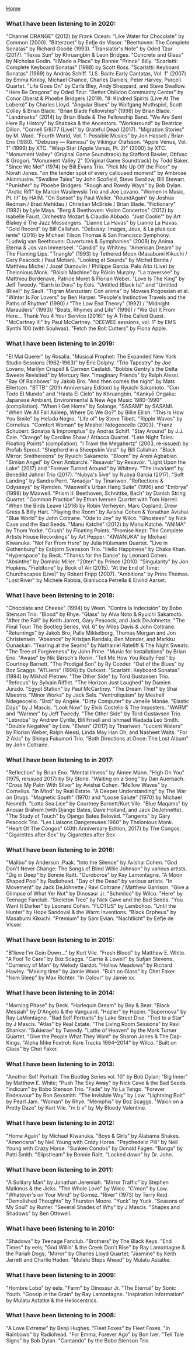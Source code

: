 [Home](index.html)

### What I have been listening to in **2020**:
"Channel ORANGE" (2012) by Frank Ocean. "Like Water for Chocolate" by Common (2000). "Bitterzoet" by Eefje de Visser. "Beethoven: The Complete Sonatas" by Richard Goode (1993). "Translator's Note" by  Oded Tzur (2017). "Texas Sun" by Khruangbin &amp; Leon Bridges. "Concrete and Glass" by Nicholas Godin. "I Made a Place" by Bonnie "Prince" Billy. "Scarlatti: Complete Keyboard Sonatas" (1988) by Scott Ross. "Scarlatti: Keyboard Sonatas" (1989) by Andr&aacute;s Schiff. "J.S. Bach: Early Cantatas, Vol. 1" (2007) by Emma Kirkby, Michael Chance, Charles Daniels, Peter Harvey, Purcell Quartet. "Life Goes On" by Carla Bley, Andy Sheppard, and Steve Swallow. "Here Be Dragons" by Oded Tzur. "Better Oblivion Community Center" by Conor Oberst &amp; Phoebe Bridgers (2019). "8: Kindred Spirits (Live At The Lobero)" by Charles Lloyd. "Angular Blues" by Wolfgang Muthspiel, Scott Colley &amp; Brian Blade.  "Brian Blade Fellowship" (1998) by Brian Blade. "Landmarks" (2014) by Brian Blade &amp; The Fellowship Band. "We Are Sent Here By History" by Shabaka &amp; the Ancestors.  "Workaround" by Beatrice Dillon. "Cornell 5/8/77 (Live)" by Grateful Dead (2017). "Migration Stories" by M. Ward. "Fourth World, Vol. 1: Possible Musics" by Jon Hassell / Brian Eno (1980). "Debussy &mdash; Rameau" by V&iacute;kingur &Oacute;lafsson. "Apple Venus, Vol. 1" (1999) by XTC. "Wasp Star (Apple Venus, Pt. 2)" (2000) by XTC. "Monument Valley" (Original Game Soundtrack) by Stafford Bawler, Obfusc &amp; Grogori. "Monument Valley 2" (Original Game Soundtrack) by Todd Baker. "Since We Met" (1974) by Bill Evans Trio. "Pick Me Up Off the Floor" by Norah Jones. "on the tender spot of every calloused moment" by Ambrose Akinmusire. "Swallow Tales" by John Scofield, Steve Swallow, Bill Stewart. "Punisher" by Phoebe Bridgers. "Rough and Rowdy Ways" by Bob Dylan. "Arctic Riff" by Marcin Wasilewski Trio and Joe Lovano. "Women in Music, Pt. III" by HAIM. "On Sunset" by Paul Weller. "RoundAgain" by Joshua Redman / Brad Mehldau / Christian McBride / Brian Blade. "Fictionary" (1992) by Lyle Mays. "Berg &amp; Beethoven: Violon Concertos" (2012) by Isabelle Faust, Orchestra Mozart &amp; Claudio Abbado. "Just Coolin'" by Art Blakey &eacute; The Jazz Messengers. "Lianne La Havas" by Lianne La Havas. "Gold Record" by Bill Callahan. "Debussy: Images, Jeux, &amp; La plus que lente" (2016) by Michael Tilson Thomas &amp; San Francisco Symphony. "Ludwig van Beethoven: Ouvertures &amp; Symphonies" (2008) by Anima Eterna &amp; Jos van Immerseel. "Candid" by Whitney. "American Dream" by The Flaming Lips. "Triangle" (1993) by Tethered Moon (Masabumi Kikuchi / Gary Peacock / Paul Motian). "Looking at Sounds" by Michel Benita / Matthieu Michel / Jozef Dumoulin / Philippe Garcia. Palo Alto (Live) by Thelonious Monk. "R&oacute;is&iacute;n Machine" by R&oacute;is&iacute;n Murphy. "La travers&eacute;e" by Matthieu Bordenave, Patrice Moret &amp; Florian Weber. "Love Is The King" by Jeff Tweedy. "Earth to Dora" by Eels.  "Untitled (Black Is)" and "Untitled (Rise)" by Sault. "Tigran Mansurian: Con anima" by Movses Pogossian et al. "Winter Is For Lovers" by Ben Harper. "People's Instinctive Travels and the Paths of Rhythm" (1990) / "The Low End Theory"  (1992) / "Midnight Marauders" (1993)/ "Beats, Rhymes and Life" (1996) / "We Got It From Here... Thank You 4 Your Service (2016)" by A Tribe Called Quest. "McCartney III" by Paul McCartney. "DEEWEE sessions, vol. 1" by EMS Synthi 100 (with Soulwax). "Fetch the Bolt Cutters" by Fiona Apple.

### What I have been listening to in **2019**:   
"El Mal Querer" by Rosal&iacute;a. "Musical Prophet: The Expanded New York Studio Sessions (1962-1963)" by Eric Dolphy. "Trio Tapestry" by Joe Lovano, Marilyn Crispell &amp; Carmen Castaldi. "Bobbie Gentry's the Delta Sweete Revisited" by Mercury Rev. "Imaginary Friends" by Ralph Alessi. "Bay Of Rainbows" by Jakob Bro. "And then comes the night" by Mats Eilertsen. "BTTB" (20th Anniversary Edition) by Ryuichi Sakamoto. "Con Todo El Mundo" and "Hasta El Cielo" by Khruangbin. "Kanky&#333; Ongaku: Japanese Ambient, Environmental &amp; New Age Music 1980-1990" (compilation). "When I Get Home" by Solange. "SASAMI" by SASAMI. 
"When We All Fall Asleep, Where Do We Go?" by Billie Eilish. "This Is How You Smile" by Helado Negro. "Life of" by Steve Tibett. "Ripple Waves" by Cornelius. "Comfort Woman" by Meshell Ndegeocello (2003). "Franz Schubert: Sonatas &amp; Impromptus" by Andr&aacute;s Schiff. "Stay Around" by J.J. Cale. "Orange" by Caroline Shaw / Attacca Quartet. "Late Night Tales: Floating Points" (compilation). "I Trawl the Megahertz" (2003, re-issued) by Prefab Sprout. "Shepherd in a Sheepskin Vest" by Bill Callahan. "Black Mirror: Smithereens" by Ryuichi Sakamoto. "Bloom" by Areni Agbabian. "Simian Angel" by Oren Ambarchi. "Resavoir" by Resavoir. "Light Upon the Lake" (2017) and "Forever Turned Around" by Whitney. "The Invariant" by Benedikt Jahnel Trio (2017). "Nubya's 5ive" by Nubya Garcia (2017). "Soft Landing" by Sandro Perri. "Amadjar" by Tinariwen. "Reflections &amp; Odysseys" by Rymden. "Maxwell's Urban Hang Suite" (1996) and "Embrya" (1998) by Maxwell. "Prism II: Beethoven, Schnittke, Bach" by Danish String Quartet. "Common Practice" by Ethan Iversen Quartet with Tom Harrell. "When the Birds Leave (2018) by Robin Verheyen, Marc Copland, Drew Gress &amp; Billy Hart. "Playing the Room" by Avishai Cohen &amp; Yonathan Avishai. "Blue World" by John Coltrane. "Ode to Joy" by Wilco. "Ghosteen" by Nick Cave and the Bad Seeds. "Manu Katch&eacute;" (2012) by Manu Katch&eacute;. "ANIMA" by Thom Yorke. "Crush" by Floating Points. "Promise Kept: The Complete Artists House Recordings" by Art Pepper. "KIWANUKA" by Michael Kiwanuka. "Not Far From Here" by Julia H&uuml;lsmann Quartet. "Live in Gothenburg" by Esbj&ouml;rn Svensson Trio. "Hello Happiness" by Chaka Khan. "Hyperspace" by Beck. "Thanks for the Dance" by Leonard Cohen.  "Absinthe" by Dominic Miller. "20ten" by Prince (2010). "Singularity" by Jon Hopkins. "Fieldtone" by Book of Air (2015). "At the End of Time: Churchscapes (Live)" by Robert Fripp (2007). "Ambitions" by Prins Thomas. "Lost River" by Michele Rabbia, Gianlucca Petrella &amp; Eivind Aarset. 
       
### What I have been listening to in **2018**:     
"Chocolate and Cheese" (1994) by Ween. "Contra la Indecisi&oacute;n" by Bobo Stenson Trio. "Blood" by Rhye. "Glass" by Alva Noto &amp; Ryuichi Sakamoto. "After the Fall" by Keith Jarrett, Gary Peacock, and Jack DeJohnette.  "The Final Tour: The Bootleg Series, Vol. 6" by Miles Davis &amp; John Coltrane.  "Returnings" by Jakob Bro, Palle Mikkelborg, Thomas Morgan and Jon Christensen. "Absence" by Kristjan Randalu, Ben Monder, and Markku Ounaskari. "Tearing at the Seams" by Nathaniel Rateliff &amp; The Night Sweats. "The Tree of Forgiveness" by John Prine.  "Music for Installations" by Brian Eno. "Awase" by Nik B&auml;rsch's Ronin. "Tell Me How You Really Feel" by Courtney Barnett. "The Prodigal Son" by Ry Cooder. "Out of the Blues" by Boz Scaggs. "ATLiens" (1996) by Outkast. "Scarlatti: Keyboard Sonatas" (1994) by Mikhail Pletnev. "The Other Side" by Tord Gustavsen Trio. "Refocus" by Sylvain Rifflet. "The Horizon Just Laughed" by Damien Jurado. "Egypt Station" by Paul McCartney. "The Dream Thief" by Shai Maestro. "Minor Works" by Jack Sels. "Ventroliquism" by Meshell Ndegeocello. "Brol" by Ang&egrave;le. "Dirty Computer" by Janelle Mon&aacute;e. "Elastic Days" by J Mascis. "Look Now" by Elvis Costello &amp; The Imposters. "WARM" and "Warmer" by Jeff Tweedy. "The Other Side" by Tord Gustavsen Trio. "Lebroba" by Andrew Cyrille, Bill Frisell and Ishmael Wadada Leo Smith. "Double Negative" by Low. "Elwan" (2017) by Tinariwen. "Lucent Waters" by Florian Weber, Ralph Alessi, Linda May Han Oh, and Nasheet Waits. "For 2 Akis" by Shinya Fukumori Trio. "Both Directions at Once: The Lost Album" by John Coltrane.
 
### What I have been listening to in **2017**:
"Reflection" by Brian Eno. "Mental Illness" by Aimee Mann. "High On You" (1975, reissued 2017) by Sly Stone. "Waiting on a Song" by Dan Auerbach. "Cross My Palm With Silver" by Avishai Cohen. "Mellow Waves" by Cornelius. "In Mind" by Real Estate. "A Deeper Understanding" by The War on Drugs. "Magnetic South" (1970) and "Loose Salute" (1970) by Michael Nesmith. "Lotta Sea Lice" by Courtney Barnett/Kurt Vile. "Blue Maqams" by Anouar Brahem (with Django Bates, Dave Holland, and Jack DeJohnette). "The Study of Touch" by Django Bates Belov&egrave;d. "Tangents" by Gary Peacock Trio. "Les Liaisons Dangereuses 1960" by Thelonious Monk. "Heart Of The Congos" (40th Anniversary Edition, 2017) by The Congos; "Cigarettes after Sex" by Cigarettes after Sex.

### What I have been listening to in **2016**:
"Malibu" by Anderson .Paak. "Into the Silence" by Avishai Cohen. "God Don't Never Change: The Songs of Blind Willie Johnson" by various artists. "Dig in Deep" by Bonnie Raitt. "Ouroboros" by Ray Lamontagne. "A Moon Shaped Pool" by Radiohead. "Day of the Dead" by various artists. "In Movement" by Jack DeJohnette / Ravi Coltrane / Matthew Garrison.  "Give a Glimpse of What Yer Not" by Dinosaur Jr. "Schmilco" by Wilco. "Here" by Teenage Fanclub. "Skeleton Tree" by Nick Cave and the Bad Seeds. "You Want It Darker" by Leonard Cohen. "FLOTUS" by Lambchop.  "Until the Hunter" by Hope Sandoval &amp; the Warm Inventions. "Black Orpheus" by Masabumi Kikuchi. "Premium" by Sam Evian. "Nachtlicht" by Eefje de Visser.

### What I have been listening to in **2015**:
"B'lieve I'm Goin Down&hellip;" by Kurt Vile. "Fresh Blood" by Matthew E. White. "A Fool To Care" by Boz Scaggs. "Carrie &amp; Lowell" by Sufjan Stevens. "Currency of Man" by Melody Gardot. "Hollow Meadows" by Richard Hawley. "Making time" by Jamie Woon. "Built on Glass" by Chet Faker. "from Sleep" by Max Richter. "In Colour" by Jamie xx.

### What I have been listening to in **2014**:
"Morning Phase" by Beck. "Harlequin Dream" by Boy &amp; Bear. "Black Messiah" by D'Angelo &amp; the Vanguard. "Hozier" by Hozier. "Supernova" by Ray LaMontagne. "Bad Self Portraits" by Lake Street Dive. "Tied to a Star" by J Mascis. "Atlas" by Real Estate. "The Living Room Sessions" by Ravi Shankar. "Sukierae" by Tweedy. "Lathe of Heaven" by the Mark Turner Quartet. "Give the People What They Want" by Sharon Jones &amp; The Dap-Kings. "Alpha Mike Foxtrot: Rare Tracks 1994&ndash;2014" by Wilco. "Built on Glass" by Chet Faker.

### What I have been listening to in **2013**:
"Another Self Portrait: The Bootleg Series vol. 10" by Bob Dylan; "Big Inner" by Matthew E. White; "Push The Sky Away" by Nick Cave &amp; the Bad Seeds. "Indicum" by Bobo Stenson Trio. "Fade" by Yo La Tengo. "Forever Endeavour" by Ron Sexsmith. "The Invisible Way" by Low. "Lightning Bolt" by Pearl Jam. "Woman" by Rhye. "Memphis" by Boz Scaggs. "Wakin on a Pretty Daze" by Kurt Vile. "m b v" by My Bloody Valentine.

### What I have been listening to in **2012**:
"Home Again" by Michael Kiwanuka. "Boys &amp; Girls" by Alabama Shakes. "Americana" by Neil Young with Crazy Horse. "Psychedelic Pill" by Neil Young with Crazy Horse. "Sunken Condos" by Donald Fagen. "Banga" by Patti Smith. "Slipstream" by Bonnie Raitt. "Locked down" by Dr. John.

### What I have been listening to in **2011**:
"A Solitary Man" by Jonathan Jeremiah. "Mirror Traffic" by Stephen Malkmus &amp; the Jicks. "The Whole Love" by Wilco. "C'mon" by Low. "Whatever's on Your Mind" by Gomez. "River" (1973) by Terry Reid. "Demolished Thoughts" by Thurston Moore. "Yuck" by Yuck. "Seasons of My Soul" by Rumer. "Several Shades of Why" by J Mascis. "Shapes and Shadows" by Ben Ottewell. 

### What I have been listening to in **2010**:
"Shadows" by Teenage Fanclub. "Brothers" by The Black Keys. "End Times" by eels; "God Willin' &amp; the Creek Don't Rise" by Ray Lamontagne &amp; the Pariah Dogs; "Mirror" by Charles Lloyd Quartet; "Jasmine" by Keith Jarrett and Charlie Haden. "Mulatu Steps Ahead" by Mulatu Astatke.

### What I have been listening to in **2009**:
"Hombre Lobo" by eels. "Farm" by Dinosaur Jr. "The Eternal" by Sonic Youth. "Gossip in the Grain" by Ray Lamontagne. "Inspiration Information" by Mulatu Astatke &amp; the Heliocentrics.

### What I have been listening to in **2008**:
"A Love Extreme" by Benji Hughes. "Fleet Foxes" by Fleet Foxes. "In Rainbows" by Radiohead. "For Emma, Forever Ago" by Bon Iver. "Tell Tale Signs" by Bob Dylan. "Cantando" by the Bobo Stenson Trio. 